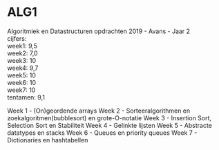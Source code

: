 # ALG1
Algoritmiek en Datastructuren opdrachten 2019 - Avans - Jaar 2  
cijfers:   
week1: 9,5  
week2: 7,0  
week3: 10  
week4: 9,7  
week5: 10  
week6: 10  
week7: 10  
tentamen: 9,1    

Week 1 - (On)geordende arrays
Week 2 - Sorteeralgorithmen en zoekalgoritmen(bubblesort) en grote-O-notatie
Week 3 - Insertion Sort, Selection Sort en Stabiliteit
Week 4 - Gelinkte lijsten
Week 5 - Abstracte datatypes en stacks
Week 6 - Queues en priority queues
Week 7 - Dictionaries en hashtabellen

